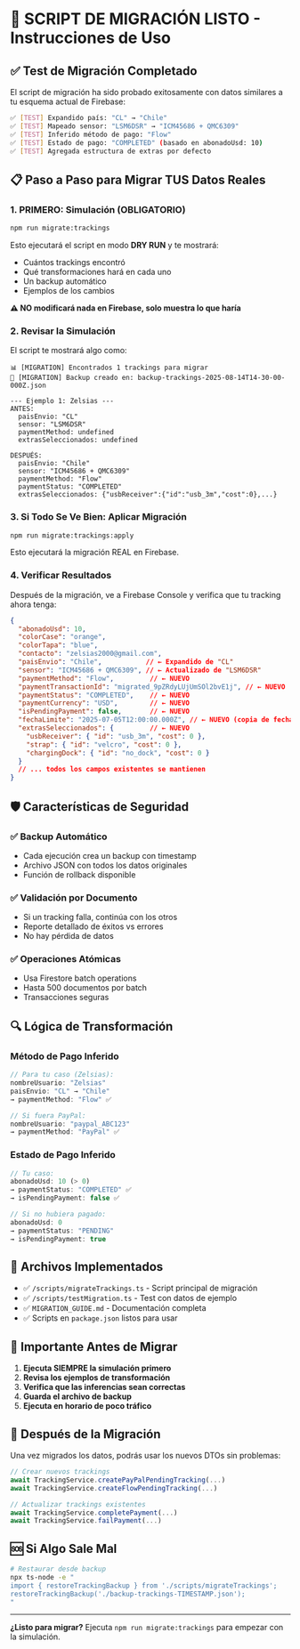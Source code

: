 # 🚀 SCRIPT DE MIGRACIÓN LISTO - Instrucciones de Uso

## ✅ Test de Migración Completado

El script de migración ha sido probado exitosamente con datos similares a tu esquema actual de Firebase:

```bash
✅ [TEST] Expandido país: "CL" → "Chile"
✅ [TEST] Mapeado sensor: "LSM6DSR" → "ICM45686 + QMC6309"
✅ [TEST] Inferido método de pago: "Flow"
✅ [TEST] Estado de pago: "COMPLETED" (basado en abonadoUsd: 10)
✅ [TEST] Agregada estructura de extras por defecto
```

## 📋 Paso a Paso para Migrar TUS Datos Reales

### 1. **PRIMERO: Simulación (OBLIGATORIO)**

```bash
npm run migrate:trackings
```

Esto ejecutará el script en modo **DRY RUN** y te mostrará:
- Cuántos trackings encontró
- Qué transformaciones hará en cada uno
- Un backup automático
- Ejemplos de los cambios

**⚠️ NO modificará nada en Firebase, solo muestra lo que haría**

### 2. **Revisar la Simulación**

El script te mostrará algo como:

```
📊 [MIGRATION] Encontrados 1 trackings para migrar
💾 [MIGRATION] Backup creado en: backup-trackings-2025-08-14T14-30-00-000Z.json

--- Ejemplo 1: Zelsias ---
ANTES:
  paisEnvio: "CL"
  sensor: "LSM6DSR"
  paymentMethod: undefined
  extrasSeleccionados: undefined

DESPUÉS:
  paisEnvio: "Chile"
  sensor: "ICM45686 + QMC6309"
  paymentMethod: "Flow"
  paymentStatus: "COMPLETED"
  extrasSeleccionados: {"usbReceiver":{"id":"usb_3m","cost":0},...}
```

### 3. **Si Todo Se Ve Bien: Aplicar Migración**

```bash
npm run migrate:trackings:apply
```

Esto ejecutará la migración REAL en Firebase.

### 4. **Verificar Resultados**

Después de la migración, ve a Firebase Console y verifica que tu tracking ahora tenga:

```json
{
  "abonadoUsd": 10,
  "colorCase": "orange",
  "colorTapa": "blue",
  "contacto": "zelsias2000@gmail.com",
  "paisEnvio": "Chile",           // ← Expandido de "CL"
  "sensor": "ICM45686 + QMC6309", // ← Actualizado de "LSM6DSR"
  "paymentMethod": "Flow",         // ← NUEVO
  "paymentTransactionId": "migrated_9pZRdyLUjUmSOl2bvE1j", // ← NUEVO
  "paymentStatus": "COMPLETED",    // ← NUEVO
  "paymentCurrency": "USD",        // ← NUEVO
  "isPendingPayment": false,       // ← NUEVO
  "fechaLimite": "2025-07-05T12:00:00.000Z", // ← NUEVO (copia de fechaEntrega)
  "extrasSeleccionados": {         // ← NUEVO
    "usbReceiver": { "id": "usb_3m", "cost": 0 },
    "strap": { "id": "velcro", "cost": 0 },
    "chargingDock": { "id": "no_dock", "cost": 0 }
  }
  // ... todos los campos existentes se mantienen
}
```

## 🛡️ Características de Seguridad

### ✅ Backup Automático
- Cada ejecución crea un backup con timestamp
- Archivo JSON con todos los datos originales
- Función de rollback disponible

### ✅ Validación por Documento
- Si un tracking falla, continúa con los otros
- Reporte detallado de éxitos vs errores
- No hay pérdida de datos

### ✅ Operaciones Atómicas
- Usa Firestore batch operations
- Hasta 500 documentos por batch
- Transacciones seguras

## 🔍 Lógica de Transformación

### Método de Pago Inferido
```typescript
// Para tu caso (Zelsias):
nombreUsuario: "Zelsias"  
paisEnvio: "CL" → "Chile"
→ paymentMethod: "Flow" ✅

// Si fuera PayPal:
nombreUsuario: "paypal_ABC123"
→ paymentMethod: "PayPal" ✅
```

### Estado de Pago Inferido
```typescript
// Tu caso:
abonadoUsd: 10 (> 0)
→ paymentStatus: "COMPLETED" ✅
→ isPendingPayment: false ✅

// Si no hubiera pagado:
abonadoUsd: 0
→ paymentStatus: "PENDING"
→ isPendingPayment: true
```

## 📁 Archivos Implementados

- ✅ `/scripts/migrateTrackings.ts` - Script principal de migración
- ✅ `/scripts/testMigration.ts` - Test con datos de ejemplo  
- ✅ `MIGRATION_GUIDE.md` - Documentación completa
- ✅ Scripts en `package.json` listos para usar

## 🚨 Importante Antes de Migrar

1. **Ejecuta SIEMPRE la simulación primero**
2. **Revisa los ejemplos de transformación**
3. **Verifica que las inferencias sean correctas**
4. **Guarda el archivo de backup**
5. **Ejecuta en horario de poco tráfico**

## 🎯 Después de la Migración

Una vez migrados los datos, podrás usar los nuevos DTOs sin problemas:

```typescript
// Crear nuevos trackings
await TrackingService.createPayPalPendingTracking(...)
await TrackingService.createFlowPendingTracking(...)

// Actualizar trackings existentes  
await TrackingService.completePayment(...)
await TrackingService.failPayment(...)
```

## 🆘 Si Algo Sale Mal

```bash
# Restaurar desde backup
npx ts-node -e "
import { restoreTrackingBackup } from './scripts/migrateTrackings';
restoreTrackingBackup('./backup-trackings-TIMESTAMP.json');
"
```

---

**¿Listo para migrar?** Ejecuta `npm run migrate:trackings` para empezar con la simulación.
